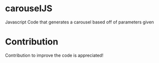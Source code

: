 # carouselJS
Javascript Code that generates a carousel based off of parameters given

# Contribution

Contribution to improve the code is appreciated!
